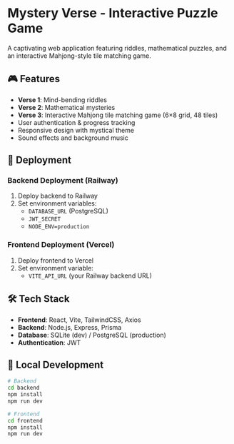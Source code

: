 # Mystery Verse - Interactive Puzzle Game

A captivating web application featuring riddles, mathematical puzzles, and an interactive Mahjong-style tile matching game.

## 🎮 Features

- **Verse 1**: Mind-bending riddles
- **Verse 2**: Mathematical mysteries  
- **Verse 3**: Interactive Mahjong tile matching game (6×8 grid, 48 tiles)
- User authentication & progress tracking
- Responsive design with mystical theme
- Sound effects and background music

## 🚀 Deployment

### Backend Deployment (Railway)
1. Deploy backend to Railway
2. Set environment variables:
   - `DATABASE_URL` (PostgreSQL)
   - `JWT_SECRET`
   - `NODE_ENV=production`

### Frontend Deployment (Vercel)
1. Deploy frontend to Vercel
2. Set environment variable:
   - `VITE_API_URL` (your Railway backend URL)

## 🛠 Tech Stack

- **Frontend**: React, Vite, TailwindCSS, Axios
- **Backend**: Node.js, Express, Prisma
- **Database**: SQLite (dev) / PostgreSQL (production)
- **Authentication**: JWT

## 📝 Local Development

```bash
# Backend
cd backend
npm install
npm run dev

# Frontend  
cd frontend
npm install
npm run dev
```
